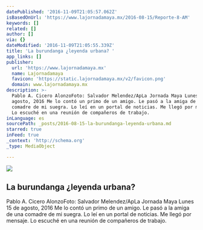 ```yaml
---
datePublished: '2016-11-09T21:05:57.062Z'
isBasedOnUrl: 'https://www.lajornadamaya.mx/2016-08-15/Reporte-8-AM'
keywords: []
related: []
author: []
via: {}
dateModified: '2016-11-09T21:05:55.339Z'
title: 'La burundanga ¿leyenda urbana? '
app_links: []
publisher:
  url: 'https://www.lajornadamaya.mx'
  name: Lajornadamaya
  favicon: 'https://static.lajornadamaya.mx/v2/favicon.png'
  domain: www.lajornadamaya.mx
description: >-
  Pablo A. Cicero AlonzoFoto: Salvador Melendez/ApLa Jornada Maya Lunes 15 de
  agosto, 2016 Me lo contó un primo de un amigo. Le pasó a la amiga de una
  comadre de mi suegra. Lo leí en un portal de noticias. Me llegó por mensaje.
  Lo escuché en una reunión de compañeros de trabajo.
inLanguage: es
sourcePath: _posts/2016-08-15-la-burundanga-leyenda-urbana.md
starred: true
inFeed: true
_context: 'http://schema.org'
_type: MediaObject

---
```

<article style=""><img src="https://img.lajornadamaya.mx/32/ai4ti220i0tw_640-414-cover" /><h1>La burundanga ¿leyenda urbana? </h1><p>Pablo A. Cicero AlonzoFoto: Salvador Melendez/ApLa Jornada Maya Lunes 15 de agosto, 2016 Me lo contó un primo de un amigo. Le pasó a la amiga de una comadre de mi suegra. Lo leí en un portal de noticias. Me llegó por mensaje. Lo escuché en una reunión de compañeros de trabajo.</p></article>